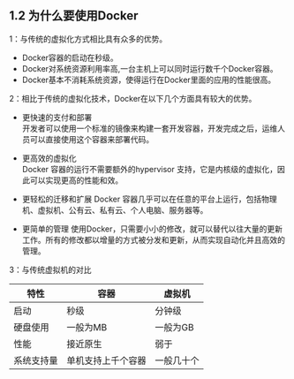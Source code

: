 ## 1.2 为什么要使用Docker  

1：与传统的虚拟化方式相比具有众多的优势。
* Docker容器的启动在秒级。
* Docker对系统资源利用率高,一台主机上可以同时运行数千个Docker容器。
* Docker基本不消耗系统资源，使得运行在Docker里面的应用的性能很高。

2：相比于传统的虚拟化技术，Docker在以下几个方面具有较大的优势。
* 更快速的支付和部署  
开发者可以使用一个标准的镜像来构建一套开发容器，开发完成之后，运维人员可以直接使用这个容器来部署代码。  
  
* 更高效的虚拟化  
Docker 容器的运行不需要额外的hypervisor 支持，它是内核级的虚拟化，因此可以实现更高的性能和效。  

* 更轻松的迁移和扩展
Docker 容器几乎可以在任意的平台上运行，包括物理机、虚拟机、公有云、私有云、个人电脑、服务器等。  

* 更简单的管理
使用Docker，只需要小小的修改，就可以替代以往大量的更新工作。所有的修改都以增量的方式被分发和更新，从而实现自动化并且高效的管理。

3：与传统虚拟机的对比  

|特性	|容器	|虚拟机|
|-------|-------|------|
|启动	|秒级	|分钟级|
|硬盘使用	|一般为MB	|一般为GB|
|性能	|接近原生	|弱于|
|系统支持量	|单机支持上千个容器	|一般几十个|

